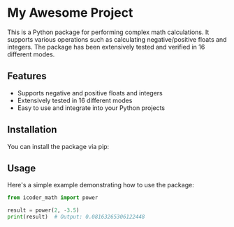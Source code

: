 # My Awesome Project

This is a Python package for performing complex math calculations. It supports various operations such as calculating negative/positive floats and integers. The package has been extensively tested and verified in 16 different modes.

## Features

- Supports negative and positive floats and integers
- Extensively tested in 16 different modes
- Easy to use and integrate into your Python projects

## Installation

You can install the package via pip:


## Usage

Here's a simple example demonstrating how to use the package:

```python
from icoder_math import power

result = power(2, -3.5)
print(result)  # Output: 0.08163265306122448
